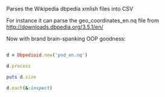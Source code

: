Parses the Wikipedia dbpedia xmlish files into CSV

For instance it can parse the geo_coordinates_en.nq file from http://downloads.dbpedia.org/3.5.1/en/ 

Now with brand brain-spanking OOP goodness:

```ruby 

d = Dbpedioid.new('pnd_en.nq')

d.process

puts d.size

d.each(&:inspect)
```
